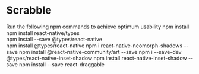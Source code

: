 # Scrabble
Run the following npm commands to achieve optimum usability
npm install
npm install react-native/types  
npm install --save @types/react-native  
npm install @types/react-native
npm i react-native-neomorph-shadows --save
npm install @react-native-community/art --save
npm i --save-dev @types/react-native-inset-shadow
npm install react-native-inset-shadow --save
npm install --save react-draggable
